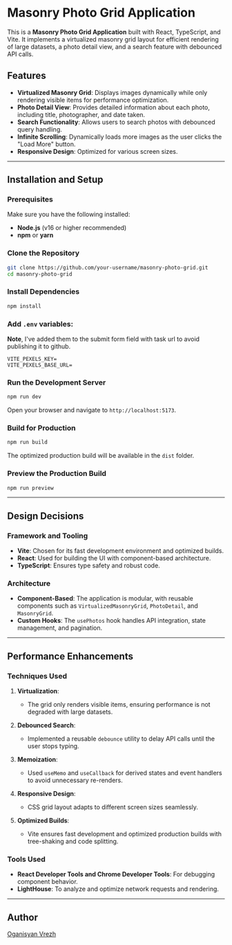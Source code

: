 # Masonry Photo Grid Application

This is a **Masonry Photo Grid Application** built with React, TypeScript, and Vite. It implements a virtualized masonry grid layout for efficient rendering of large datasets, a photo detail view, and a search feature with debounced API calls.

## Features

- **Virtualized Masonry Grid**: Displays images dynamically while only rendering visible items for performance optimization.
- **Photo Detail View**: Provides detailed information about each photo, including title, photographer, and date taken.
- **Search Functionality**: Allows users to search photos with debounced query handling.
- **Infinite Scrolling**: Dynamically loads more images as the user clicks the "Load More" button.
- **Responsive Design**: Optimized for various screen sizes.

---

## Installation and Setup

### Prerequisites

Make sure you have the following installed:

- **Node.js** (v16 or higher recommended)
- **npm** or **yarn**

### Clone the Repository

```bash
git clone https://github.com/your-username/masonry-photo-grid.git
cd masonry-photo-grid
```

### Install Dependencies

```bash
npm install
```

### Add `.env` variables:
**Note**, I've added them to the submit form field with task url to avoid publishing it to github.

```
VITE_PEXELS_KEY=
VITE_PEXELS_BASE_URL=
```

### Run the Development Server

```bash
npm run dev
```

Open your browser and navigate to `http://localhost:5173`.

### Build for Production

```bash
npm run build
```

The optimized production build will be available in the `dist` folder.

### Preview the Production Build

```bash
npm run preview
```

---

## Design Decisions

### Framework and Tooling

- **Vite**: Chosen for its fast development environment and optimized builds.
- **React**: Used for building the UI with component-based architecture.
- **TypeScript**: Ensures type safety and robust code.

### Architecture

- **Component-Based**: The application is modular, with reusable components such as `VirtualizedMasonryGrid`, `PhotoDetail`, and `MasonryGrid`.
- **Custom Hooks**: The `usePhotos` hook handles API integration, state management, and pagination.

---

## Performance Enhancements

### Techniques Used

1. **Virtualization**:

   - The grid only renders visible items, ensuring performance is not degraded with large datasets.

2. **Debounced Search**:

   - Implemented a reusable `debounce` utility to delay API calls until the user stops typing.

3. **Memoization**:

   - Used `useMemo` and `useCallback` for derived states and event handlers to avoid unnecessary re-renders.

4. **Responsive Design**:

   - CSS grid layout adapts to different screen sizes seamlessly.

5. **Optimized Builds**:
   - Vite ensures fast development and optimized production builds with tree-shaking and code splitting.

### Tools Used

- **React Developer Tools and Chrome Developer Tools**: For debugging component behavior.
- **LightHouse**: To analyze and optimize network requests and rendering.

---

## Author

[Oganisyan Vrezh](https://oganisyan.com)
